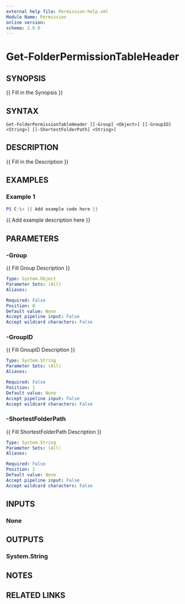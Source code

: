 ```yaml
---
external help file: Permission-help.xml
Module Name: Permission
online version:
schema: 2.0.0
---
```


# Get-FolderPermissionTableHeader

## SYNOPSIS
{{ Fill in the Synopsis }}

## SYNTAX

```
Get-FolderPermissionTableHeader [[-Group] <Object>] [[-GroupID] <String>] [[-ShortestFolderPath] <String>]
```

## DESCRIPTION
{{ Fill in the Description }}

## EXAMPLES

### Example 1
```powershell
PS C:\> {{ Add example code here }}
```

{{ Add example description here }}

## PARAMETERS

### -Group
{{ Fill Group Description }}

```yaml
Type: System.Object
Parameter Sets: (All)
Aliases:

Required: False
Position: 0
Default value: None
Accept pipeline input: False
Accept wildcard characters: False
```

### -GroupID
{{ Fill GroupID Description }}

```yaml
Type: System.String
Parameter Sets: (All)
Aliases:

Required: False
Position: 1
Default value: None
Accept pipeline input: False
Accept wildcard characters: False
```

### -ShortestFolderPath
{{ Fill ShortestFolderPath Description }}

```yaml
Type: System.String
Parameter Sets: (All)
Aliases:

Required: False
Position: 2
Default value: None
Accept pipeline input: False
Accept wildcard characters: False
```

## INPUTS

### None

## OUTPUTS

### System.String

## NOTES

## RELATED LINKS
